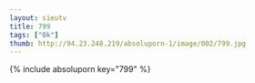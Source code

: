 ```yaml
--- 
layout: sieutv
title: 799
tags: ["0k"]
thumb: http://94.23.248.219/absoluporn-1/image/002/799.jpg
---
```

{% include absoluporn key="799" %} 
